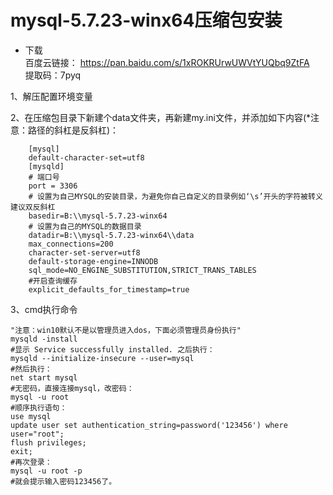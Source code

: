 # mysql-5.7.23-winx64压缩包安装
- 下载  
    百度云链接：
    https://pan.baidu.com/s/1xROKRUrwUWVtYUQbq9ZtFA     
    提取码：7pyq 

1、解压配置环境变量

2、在压缩包目录下新建个data文件夹，再新建my.ini文件，并添加如下内容(*注意：路径的斜杠是反斜杠)：
```
    [mysql]
	default-character-set=utf8
	[mysqld]
	# 端口号
	port = 3306 
	# 设置为自己MYSQL的安装目录，为避免你自己自定义的目录例如‘\s’开头的字符被转义建议双反斜杠
	basedir=B:\\mysql-5.7.23-winx64
	# 设置为自己的MYSQL的数据目录
	datadir=B:\\mysql-5.7.23-winx64\\data 
	max_connections=200
	character-set-server=utf8
	default-storage-engine=INNODB
	sql_mode=NO_ENGINE_SUBSTITUTION,STRICT_TRANS_TABLES
	#开启查询缓存
    explicit_defaults_for_timestamp=true
```

3、cmd执行命令  
    
    "注意：win10默认不是以管理员进入dos，下面必须管理员身份执行"
	mysqld -install
	#显示 Service successfully installed. 之后执行：
	mysqld --initialize-insecure --user=mysql
	#然后执行：
	net start mysql
	#无密码，直接连接mysql，改密码：
	mysql -u root
	#顺序执行语句：
	use mysql
	update user set authentication_string=password('123456') where user="root";
	flush privileges;
	exit;
	#再次登录：
	mysql -u root -p
	#就会提示输入密码123456了。